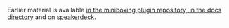 <p>
<div class="paper">
  Earlier material is available <a href="https://github.com/miniboxing/miniboxing-plugin/tree/wip/docs" target="_blank">in the miniboxing plugin repository, in the docs directory</a> and on <a href="https://speakerdeck.com/vladureche" target="_blank">speakerdeck</a>.
</div>
</p>
